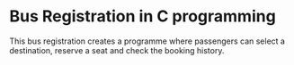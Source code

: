 # Bus Registration in C programming
 This bus registration creates a programme where passengers can select a destination, reserve a seat and check the booking history.  

